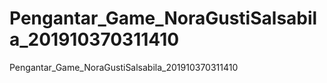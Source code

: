 # Pengantar_Game_NoraGustiSalsabila_201910370311410
Pengantar_Game_NoraGustiSalsabila_201910370311410
